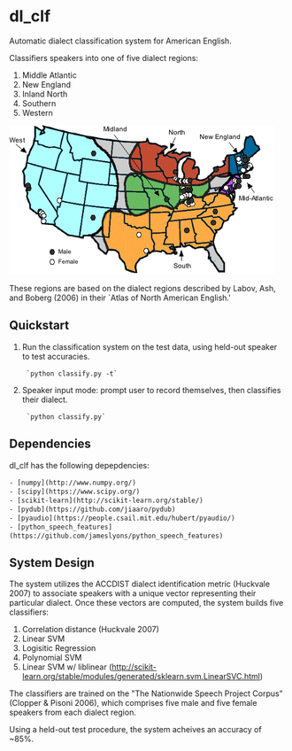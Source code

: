# dl_clf
Automatic dialect classification system for American English.

Classifiers speakers into one of five dialect regions:

1. Middle Atlantic
2. New England
3. Inland North
4. Southern
5. Western

![American Dialects](dialects.jpg?raw=true)

These regions are based on the dialect regions described by Labov, Ash, 
and Boberg (2006) in their `Atlas of North American English.' 

## Quickstart

1. Run the classification system on the test data, using held-out speaker   
   to test accuracies.                                                      
 
		`python classify.py -t`                                                  
2. Speaker input mode: prompt user to record themselves, then classifies 
   their dialect.                                               

		`python classify.py`   

## Dependencies
dl_clf has the following depepdencies:

	- [numpy](http://www.numpy.org/)
	- [scipy](https://www.scipy.org/)
	- [scikit-learn](http://scikit-learn.org/stable/)
	- [pydub](https://github.com/jiaaro/pydub)
	- [pyaudio](https://people.csail.mit.edu/hubert/pyaudio/)
	- [python_speech_features](https://github.com/jameslyons/python_speech_features)

## System Design
The system utilizes the ACCDIST dialect identification metric 
(Huckvale 2007) to associate speakers with a unique vector representing
their particular dialect. Once these vectors are computed, the system builds
five classifiers:
1. Correlation distance (Huckvale 2007)
2. Linear SVM
3. Logisitic Regression
4. Polynomial SVM
5. Linear SVM w/ liblinear (http://scikit-learn.org/stable/modules/generated/sklearn.svm.LinearSVC.html)  

The classifiers are trained on the "The Nationwide Speech Project Corpus"
(Clopper & Pisoni 2006), which comprises five male and five female speakers
from each dialect region.

Using a held-out test procedure, the system acheives an accuracy of ~85%. 
